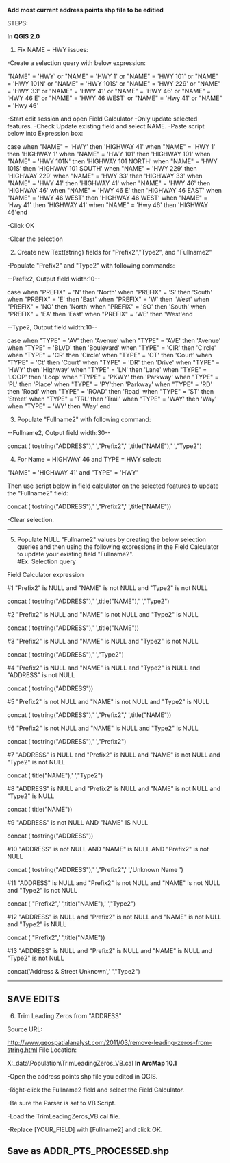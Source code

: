 **Add most current address points shp file to be editied**

STEPS:

**In QGIS 2.0**

1. Fix NAME = HWY issues:

-Create a selection query with below expression:

"NAME"  =   'HWY' or  "NAME" = 'HWY 1' or  "NAME" = 'HWY 101' or  "NAME" = 'HWY 101N' or "NAME" = 'HWY 101S' 
or "NAME" = 'HWY 229' or "NAME" = 'HWY 33' or "NAME" = 'HWY 41' or "NAME" = 'HWY 46' or "NAME" = 'HWY 46 E' 
or "NAME" = 'HWY 46 WEST' or "NAME" = 'Hwy 41' or "NAME" = 'Hwy 46' 

-Start edit session and open Field Calculator
-Only update selected features.
-Check Update existing field and select NAME.
-Paste script below into Expression box:

case when "NAME" = 'HWY' then 'HIGHWAY 41' when "NAME" = 'HWY 1' then 'HIGHWAY 1' 
when "NAME" = 'HWY 101' then 'HIGHWAY 101' when "NAME" = 'HWY 101N' then 'HIGHWAY 101 NORTH' 
when "NAME" = 'HWY 101S' then 'HIGHWAY 101 SOUTH' when "NAME" = 'HWY 229' then 'HIGHWAY 229' 
when "NAME" = 'HWY 33' then 'HIGHWAY 33' when "NAME" = 'HWY 41' then 'HIGHWAY 41' 
when "NAME" = 'HWY 46' then 'HIGHWAY 46' when "NAME" = 'HWY 46 E' then 'HIGHWAY 46 EAST' 
when "NAME" = 'HWY 46 WEST' then 'HIGHWAY 46 WEST' when "NAME" = 'Hwy 41' then 'HIGHWAY 41' 
when "NAME" = 'Hwy 46' then 'HIGHWAY 46'end

-Click OK

-Clear the selection

2. Create new Text(string) fields for "Prefix2","Type2", and "Fullname2"

-Populate "Prefix2" and "Type2" with following commands:

--Prefix2, Output field width:10--

case when "PREFIX" = 'N' then 'North' when "PREFIX" = 'S' then 'South' when "PREFIX" = 'E' then 'East' 
when "PREFIX" = 'W' then 'West' when "PREFIX" = 'NO' then 'North' when "PREFIX" = 'SO' then 'South' 
when "PREFIX" = 'EA' then 'East' when "PREFIX" = 'WE' then 'West'end

--Type2, Output field width:10--

case when "TYPE" = 'AV' then 'Avenue' when "TYPE" = 'AVE' then 'Avenue' when "TYPE" = 'BLVD' then 'Boulevard' 
when "TYPE" = 'CIR' then 'Circle' when "TYPE" = 'CR' then 'Circle' when "TYPE" = 'CT' then 'Court' 
when "TYPE" = 'Ct' then 'Court' when "TYPE" = 'DR' then 'Drive' when "TYPE" = 'HWY' then 'Highway' 
when "TYPE" = 'LN' then 'Lane' when "TYPE" = 'LOOP' then 'Loop' when "TYPE" = 'PKWY' then 'Parkway' 
when "TYPE" = 'PL' then 'Place' when "TYPE" = 'PY'then 'Parkway' when "TYPE" = 'RD' then 'Road' 
when "TYPE" = 'ROAD' then 'Road' when "TYPE" = 'ST' then 'Street' when "TYPE" = 'TRL' then 'Trail' 
when "TYPE" = 'WAY' then 'Way' when "TYPE" = 'WY' then 'Way' end

3. Populate "Fullname2" with following command:

--Fullname2, Output field width:30--

concat ( tostring("ADDRESS"),' ',"Prefix2",' ',title("NAME"),' ',"Type2")

4. For Name = HIGHWAY 46 and TYPE = HWY select:

"NAME" = 'HIGHWAY 41' and "TYPE" = 'HWY'

Then use script below in field calculator on the selected features to update the "Fullname2" field:

concat ( tostring("ADDRESS"),' ',"Prefix2",' ',title("NAME"))

-Clear selection.

---------------------------------------------------------

5. Populate NULL "Fullname2" values by creating the below selection queries and then using the following expressions 
in the Field Calculator to update your existing field "Fullname2".  
#Ex.
Selection query

Field Calculator expression

#1
"Prefix2" is NULL and "NAME" is not NULL and "Type2" is not NULL

concat ( tostring("ADDRESS"),' ',title("NAME"),' ',"Type2")

#2
"Prefix2" is NULL and "NAME" is not NULL and "Type2" is NULL

concat ( tostring("ADDRESS"),' ',title("NAME"))

#3
"Prefix2" is NULL and "NAME" is NULL and "Type2" is not NULL

concat ( tostring("ADDRESS"),' ',"Type2")

#4
"Prefix2" is NULL and "NAME" is NULL and "Type2" is NULL and "ADDRESS" is not NULL

concat ( tostring("ADDRESS"))

#5
"Prefix2" is not NULL and "NAME" is not NULL and "Type2" is NULL

concat ( tostring("ADDRESS"),' ',"Prefix2",' ',title("NAME"))

#6
"Prefix2" is not NULL and "NAME" is NULL and "Type2" is NULL

concat ( tostring("ADDRESS"),' ',"Prefix2")

#7
"ADDRESS" is NULL and "Prefix2" is NULL and "NAME" is not NULL and "Type2" is not NULL

concat ( title("NAME"),' ',"Type2")

#8
"ADDRESS" is NULL and "Prefix2" is NULL and "NAME" is not NULL and "Type2" is NULL

concat ( title("NAME"))

#9
"ADDRESS" is not NULL AND "NAME" IS NULL 

concat ( tostring("ADDRESS"))

#10
"ADDRESS" is not NULL AND "NAME" is NULL AND "Prefix2" is not NULL

concat ( tostring("ADDRESS"),' ',"Prefix2",' ','Unknown Name ')

#11
"ADDRESS" is NULL and "Prefix2" is not NULL and "NAME" is not NULL and "Type2" is not NULL

concat ( "Prefix2",' ',title("NAME"),' ',"Type2")

#12
"ADDRESS" is NULL and "Prefix2" is not NULL and "NAME" is not NULL and "Type2" is NULL

concat ( "Prefix2",' ',title("NAME"))

#13
"ADDRESS" is NULL and "Prefix2" is NULL and "NAME" is NULL and "Type2" is not NuLL

concat('Address & Street Unknown',' ',"Type2")

---------------------------------------------------------
**SAVE EDITS**
---------------------------------------------------------
6. Trim Leading Zeros from "ADDRESS"

Source URL:

http://www.geospatialanalyst.com/2011/03/remove-leading-zeros-from-string.html
File Location:

X:\_data\Population\TrimLeadingZeros_VB.cal
**In ArcMap 10.1**

-Open the address points shp file you edited in QGIS.

-Right-click the Fullname2 field and select the Field Calculator.

-Be sure the Parser is set to VB Script.

-Load the TrimLeadingZeros_VB.cal file.

-Replace [YOUR_FIELD] with [Fullname2] and click OK.

**Save as ADDR_PTS_PROCESSED.shp**
---------------------------------------------------------
